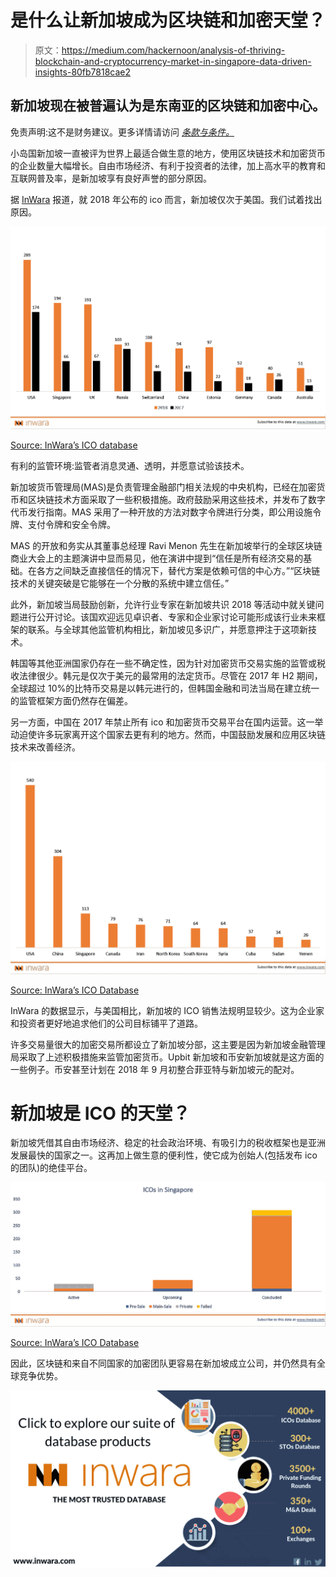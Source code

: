 # 是什么让新加坡成为区块链和加密天堂？

> 原文：<https://medium.com/hackernoon/analysis-of-thriving-blockchain-and-cryptocurrency-market-in-singapore-data-driven-insights-80fb7818cae2>

## 新加坡现在被普遍认为是东南亚的区块链和加密中心。

免责声明:这不是财务建议。更多详情请访问 [*条款与条件。*](https://www.inwara.com/disclaimer)

小岛国新加坡一直被评为世界上最适合做生意的地方，使用区块链技术和加密货币的企业数量大幅增长。自由市场经济、有利于投资者的法律，加上高水平的教育和互联网普及率，是新加坡享有良好声誉的部分原因。

据 [InWara](http://www.inwara.com/?utm_source=sphacker&utm_medium=sphacker&utm_campaign=sphacker) 报道，就 2018 年公布的 ico 而言，新加坡仅次于美国。我们试着找出原因。

![](img/832ad039fdc6a7a070b229fdff933d19.png)

[Source: InWara’s ICO database](http://www.inwara.com/?utm_source=sphacker&utm_medium=sphacker&utm_campaign=sphacker)

有利的监管环境:监管者消息灵通、透明，并愿意试验该技术。

新加坡货币管理局(MAS)是负责管理金融部门相关法规的中央机构，已经在加密货币和区块链技术方面采取了一些积极措施。政府鼓励采用这些技术，并发布了数字代币发行指南。MAS 采用了一种开放的方法对数字令牌进行分类，即公用设施令牌、支付令牌和安全令牌。

MAS 的开放和务实从其董事总经理 Ravi Menon 先生在新加坡举行的全球区块链商业大会上的主题演讲中显而易见，他在演讲中提到“信任是所有经济交易的基础。在各方之间缺乏直接信任的情况下，替代方案是依赖可信的中心方。”“区块链技术的关键突破是它能够在一个分散的系统中建立信任。”

此外，新加坡当局鼓励创新，允许行业专家在新加坡共识 2018 等活动中就关键问题进行公开讨论。该国欢迎远见卓识者、专家和企业家讨论可能形成该行业未来框架的联系。与全球其他监管机构相比，新加坡见多识广，并愿意押注于这项新技术。

韩国等其他亚洲国家仍存在一些不确定性，因为针对加密货币交易实施的监管或税收法律很少。韩元是仅次于美元的最常用的法定货币。尽管在 2017 年 H2 期间，全球超过 10%的比特币交易是以韩元进行的，但韩国金融和司法当局在建立统一的监管框架方面仍然存在偏差。

另一方面，中国在 2017 年禁止所有 ico 和加密货币交易平台在国内运营。这一举动迫使许多玩家离开这个国家去更有利的地方。然而，中国鼓励发展和应用区块链技术来改善经济。

![](img/9e6047955f8f3895d755631dfe509f52.png)

[Source: InWara’s ICO Database](http://www.inwara.com/?utm_source=sphacker&utm_medium=sphacker&utm_campaign=sphacker)

InWara 的数据显示，与美国相比，新加坡的 ICO 销售法规明显较少。这为企业家和投资者更好地追求他们的公司目标铺平了道路。

许多交易量很大的加密交易所都设立了新加坡分部，这主要是因为新加坡金融管理局采取了上述积极措施来监管加密货币。Upbit 新加坡和币安新加坡就是这方面的一些例子。币安甚至计划在 2018 年 9 月初整合菲亚特与新加坡元的配对。

# 新加坡是 ICO 的天堂？

新加坡凭借其自由市场经济、稳定的社会政治环境、有吸引力的税收框架也是亚洲发展最快的国家之一。这再加上做生意的便利性，使它成为创始人(包括发布 ico 的团队)的绝佳平台。

![](img/206973aee5314ade76fda65cc8c21fa9.png)

[Source: InWara’s ICO Database](http://www.inwara.com/?utm_source=sphacker&utm_medium=sphacker&utm_campaign=sphacker)

因此，区块链和来自不同国家的加密团队更容易在新加坡成立公司，并仍然具有全球竞争优势。

[![](img/7329b61bb8f5974e1918ea30a250f4b5.png)](http://www.inwara.com/?utm_source=sphacker&utm_medium=sphacker&utm_campaign=sphacker)